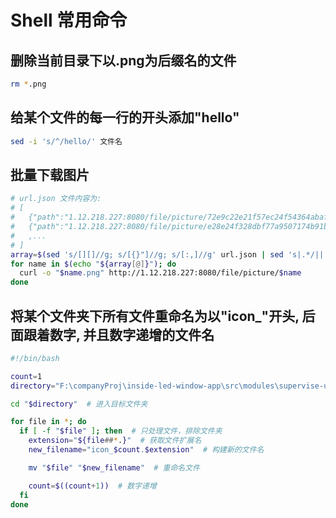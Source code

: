 # Shell 常用命令

## 删除当前目录下以.png为后缀名的文件
```bash
rm *.png
```

## 给某个文件的每一行的开头添加"hello"
```bash
sed -i 's/^/hello/' 文件名
```

## 批量下载图片
```bash
# url.json 文件内容为:
# [
#   {"path":"1.12.218.227:8080/file/picture/72e9c22e21f57ec24f54364abafc9c1a"},
#   {"path":"1.12.218.227:8080/file/picture/e28e24f328dbf77a9507174b91be7e92"}
#   ,...
# ]
array=$(sed 's/[][]//g; s/[{}"]//g; s/[:,]//g' url.json | sed 's|.*/||')
for name in $(echo "${array[@]}"); do
  curl -o "$name.png" http://1.12.218.227:8080/file/picture/$name
done
```

## 将某个文件夹下所有文件重命名为以"icon_"开头, 后面跟着数字, 并且数字递增的文件名
```bash
#!/bin/bash

count=1
directory="F:\companyProj\inside-led-window-app\src\modules\supervise-unite\images"  # 将这里的路径替换为目标文件夹的路径

cd "$directory"  # 进入目标文件夹

for file in *; do
  if [ -f "$file" ]; then  # 只处理文件，排除文件夹
    extension="${file##*.}"  # 获取文件扩展名
    new_filename="icon_$count.$extension"  # 构建新的文件名

    mv "$file" "$new_filename"  # 重命名文件

    count=$((count+1))  # 数字递增
  fi
done
```